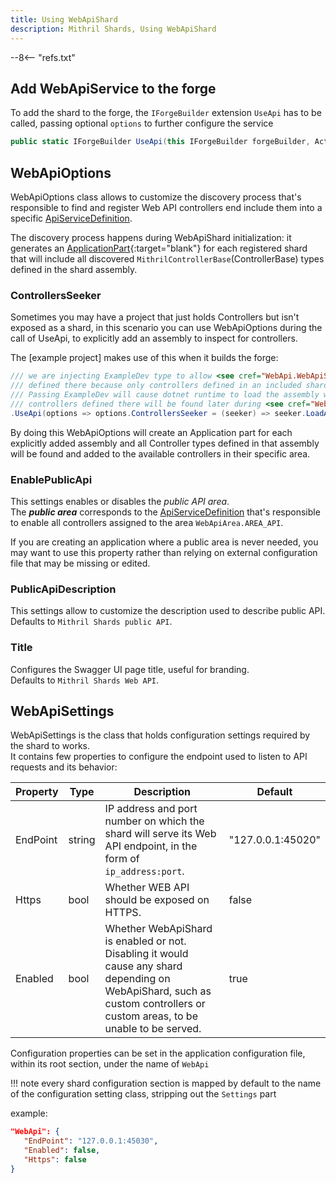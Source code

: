 ```yaml
---
title: Using WebApiShard
description: Mithril Shards, Using WebApiShard
---
```


--8<-- "refs.txt"

## Add WebApiService to the forge

To add the shard to the forge, the `IForgeBuilder` extension `UseApi` has to be called, passing optional `options` to further configure the service

```c#
public static IForgeBuilder UseApi(this IForgeBuilder forgeBuilder, Action<WebApiOptions>? options = null)
```



## WebApiOptions

WebApiOptions class allows to customize the discovery process that's responsible to find and register Web API controllers end include them into a specific [ApiServiceDefinition](#apiservicedefinition).

The discovery process happens during WebApiShard initialization: it generates an [ApplicationPart](https://docs.microsoft.com/en-us/dotnet/api/microsoft.aspnetcore.mvc.applicationparts.applicationpart?view=aspnetcore-8.0){:target="blank"} for each registered shard that will include all discovered `MithrilControllerBase`(ControllerBase) types defined in the shard assembly.

### ControllersSeeker

Sometimes you may have a project that just holds Controllers but isn't exposed as a shard, in this scenario you can use WebApiOptions during the call of UseApi, to explicitly add an assembly to inspect for controllers.

The [example project] makes use of this when it builds the forge:

```c#
/// we are injecting ExampleDev type to allow <see cref="WebApi.WebApiShard"/> to find all the controllers
/// defined there because only controllers defined in an included shard assemblies are discovered automatically.
/// Passing ExampleDev will cause dotnet runtime to load the assembly where ExampleDev Type is defined and every
/// controllers defined there will be found later during <see cref="WebApi.WebApiShard"/> initialization.
.UseApi(options => options.ControllersSeeker = (seeker) => seeker.LoadAssemblyFromType<ExampleDev>())
```

By doing this WebApiOptions will create an Application part for each explicitly added assembly and all Controller types defined in that assembly will be found and added to the available controllers in their specific area.

### EnablePublicApi

This settings enables or disables the *public API area*.  
The ***public area*** corresponds to the [ApiServiceDefinition](#apiservicedefinition) that's responsible to enable all controllers assigned to the area `WebApiArea.AREA_API`. 

If you are creating an application where a public area is never needed, you may want to use this property rather than relying on external configuration file that may be missing or edited.

### PublicApiDescription

This settings allow to customize the description used to describe public API.  
Defaults to `Mithril Shards public API`.

### Title

Configures the Swagger UI page title, useful for branding.  
Defaults to `Mithril Shards Web API`.



## WebApiSettings

WebApiSettings is the class that holds configuration settings required by the shard to works.  
It contains few properties to configure the endpoint used to listen to API requests and its behavior:

| Property | Type   | Description                                                  | Default           |
| -------- | ------ | ------------------------------------------------------------ | ----------------- |
| EndPoint | string | IP address and port number on which the shard will serve its Web API endpoint, in the form of `ip_address:port`. | "127.0.0.1:45020" |
| Https    | bool   | Whether WEB API should be exposed on HTTPS.                  | false             |
| Enabled  | bool   | Whether WebApiShard is enabled or not. Disabling it would cause any shard depending on WebApiShard, such as custom controllers or custom areas, to be unable to be served. | true              |



Configuration properties can be set in the application configuration file, within its root section, under the name of `WebApi`

!!! note
	every shard configuration section is mapped by default to the name of the configuration setting class, stripping out the `Settings` part

example:

```json
"WebApi": {
   "EndPoint": "127.0.0.1:45030",
   "Enabled": false,
   "Https": false
}
```